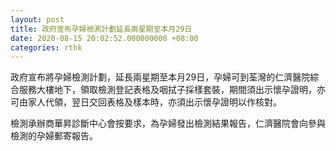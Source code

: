 ```yaml
---
layout: post
title: 政府宣布孕婦檢測計劃延長兩星期至本月29日
date: 2020-08-15 20:02:52.000000000 +08:00
categories: rthk
---
```


政府宣布將孕婦檢測計劃，延長兩星期至本月29日，孕婦可到荃灣的仁濟醫院綜合服務大樓地下，領取檢測登記表格及咽拭子採樣套裝，期間須出示懷孕證明，亦可由家人代領，翌日交回表格及樣本時，亦須出示懷孕證明以作核對。

檢測承辦商華昇診斷中心會按要求，為孕婦發出檢測結果報告，仁濟醫院會向參與檢測的孕婦郵寄報告。
